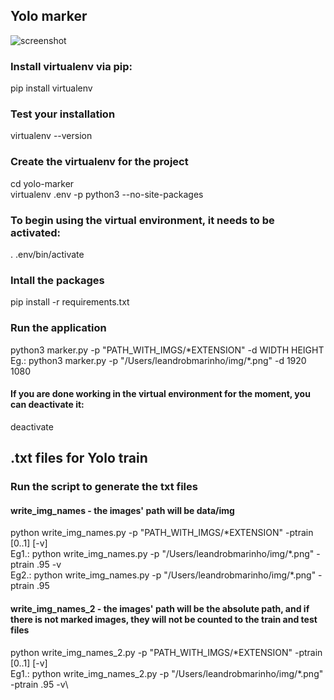 ## Yolo marker

![screenshot](https://user-images.githubusercontent.com/19287934/67440616-3e601e00-f5d0-11e9-9804-7780635fbd51.png)

### Install virtualenv via pip:
pip install virtualenv

### Test your installation
virtualenv --version



### Create the virtualenv for the project
cd yolo-marker\
virtualenv .env -p python3 --no-site-packages

### To begin using the virtual environment, it needs to be activated:
. .env/bin/activate

### Intall the packages
pip install -r requirements.txt

### Run the application
python3 marker.py -p \"PATH_WITH_IMGS/*EXTENSION\" -d WIDTH HEIGHT\
Eg.:  python3 marker.py -p \"/Users/leandrobmarinho/img/\*.png\" -d 1920 1080

#### If you are done working in the virtual environment for the moment, you can deactivate it:
deactivate


## .txt files for Yolo train

### Run the script to generate the txt files
#### write_img_names - the images' path will be data/img
python write_img_names.py -p \"PATH_WITH_IMGS/*EXTENSION\" -ptrain [0..1] [-v]\
Eg1.: python write_img_names.py -p \"/Users/leandrobmarinho/img/\*.png\" -ptrain .95 -v\
Eg2.: python write_img_names.py -p \"/Users/leandrobmarinho/img/\*.png\" -ptrain .95

#### write_img_names_2 - the images' path will be the absolute path, and if there is not marked images, they will not be counted to the train and test files
python write_img_names_2.py -p \"PATH_WITH_IMGS/*EXTENSION\" -ptrain [0..1] [-v]\
Eg1.: python write_img_names_2.py -p \"/Users/leandrobmarinho/img/\*.png\" -ptrain .95 -v\

